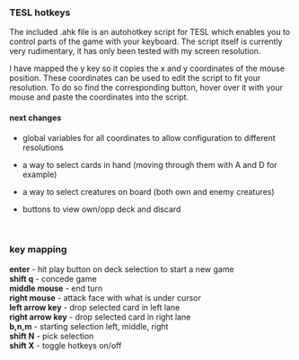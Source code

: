 ### TESL hotkeys

The included .ahk file is an autohotkey script for TESL which enables you to control parts of the game with your keyboard. The script itself is currently very rudimentary, it has only been tested with my screen resolution.

I have mapped the y key so it copies the x and y coordinates of the mouse position. These coordinates can be used to edit the script to fit your resolution. To do so find the corresponding button, hover over it with your mouse and paste the coordinates into the script.

#### next changes

* global variables for all coordinates to allow configuration to different resolutions

* a way to select cards in hand (moving through them with A and D for example)

* a way to select creatures on board (both own and enemy creatures)

* buttons to view own/opp deck and discard

  ​

###  key mapping

**enter** - hit play button on deck selection to start a new game  
**shift q** - concede game  
**middle mouse** - end turn    
**right mouse** - attack face with what is under cursor  
**left arrow key** - drop selected card in left lane  
**right arrow key** - drop selected card in right lane  
**b,n,m** - starting selection left, middle, right  
**shift N** - pick selection  
**shift X** - toggle hotkeys on/off  

